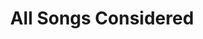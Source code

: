 ---
title:         "All Songs Considered"
description:   "Host Bob Boilen spins new music from emerging bands and musical icons."
url-thumbnail: "http://media.npr.org/images/podcasts/primary/icon_510019.jpg"
url-rss:       "http://www.npr.org/rss/rss.php?id=163479981"
url-web:       "http://www.npr.org/blogs/allsongs/"
url-itunes:    "https://itunes.apple.com/us/podcast/npr-all-songs-considered-podcast/id79687345?mt=2&uo=4"
---